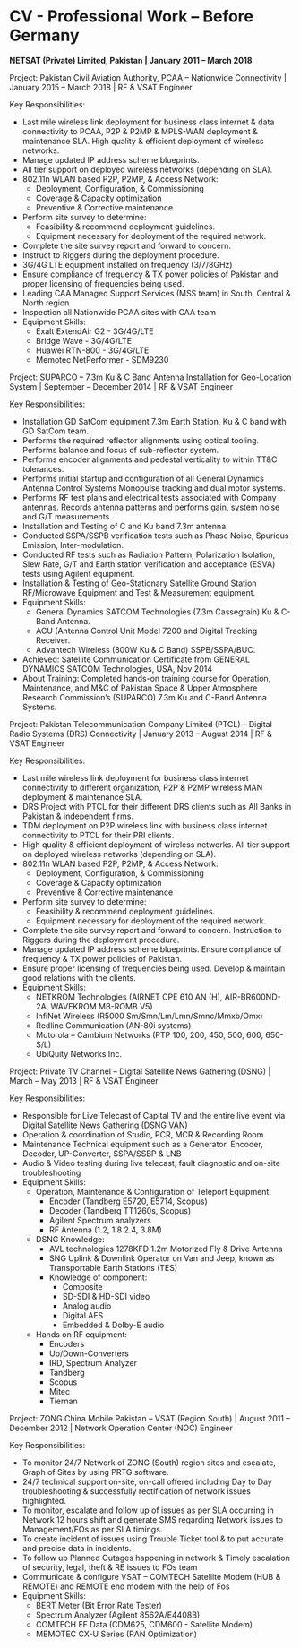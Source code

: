 # CV - Professional Work – Before Germany

**NETSAT (Private) Limited, Pakistan | January 2011 – March 2018**

Project: Pakistan Civil Aviation Authority, PCAA – Nationwide Connectivity | January 2015 – March 2018 | RF & VSAT Engineer

Key Responsibilities:
- Last mile wireless link deployment for business class internet & data connectivity to PCAA, P2P & P2MP & MPLS-WAN deployment & maintenance SLA. High quality & efficient deployment of wireless networks.
- Manage updated IP address scheme blueprints.
- All tier support on deployed wireless networks (depending on SLA).
- 802.11n WLAN based P2P, P2MP, & Access Network:
  - Deployment, Configuration, & Commissioning
  - Coverage & Capacity optimization
  - Preventive & Corrective maintenance
- Perform site survey to determine:
  - Feasibility & recommend deployment guidelines.
  - Equipment necessary for deployment of the required network.
- Complete the site survey report and forward to concern.
- Instruct to Riggers during the deployment procedure.
- 3G/4G LTE equipment installed on frequency (3/7/8GHz)
- Ensure compliance of frequency & TX power policies of Pakistan and proper licensing of frequencies being used.
- Leading CAA Managed Support Services (MSS team) in South, Central & North region
- Inspection all Nationwide PCAA sites with CAA team
- Equipment Skills:
  - Exalt ExtendAir G2 - 3G/4G/LTE
  - Bridge Wave - 3G/4G/LTE
  - Huawei RTN-800 - 3G/4G/LTE
  - Memotec NetPerformer - SDM9230

Project: SUPARCO – 7.3m Ku & C Band Antenna Installation for Geo-Location System | September – December 2014 | RF & VSAT Engineer

Key Responsibilities:
- Installation GD SatCom equipment 7.3m Earth Station, Ku & C band with GD SatCom team.
- Performs the required reflector alignments using optical tooling. Performs balance and focus of sub-reflector system.
- Performs encoder alignments and pedestal verticality to within TT&C tolerances.
- Performs initial startup and configuration of all General Dynamics Antenna Control Systems Monopulse tracking and dual motor systems.
- Performs RF test plans and electrical tests associated with Company antennas. Records antenna patterns and performs gain, system noise and G/T measurements.
- Installation and Testing of C and Ku band 7.3m antenna.
- Conducted SSPA/SSPB verification tests such as Phase Noise, Spurious Emission, Inter-modulation.
- Conducted RF tests such as Radiation Pattern, Polarization Isolation, Slew Rate, G/T and Earth station verification and acceptance (ESVA) tests using Agilent equipment.
- Installation & Testing of Geo-Stationary Satellite Ground Station RF/Microwave Equipment and Test & Measurement equipment.
- Equipment Skills:
  - General Dynamics SATCOM Technologies (7.3m Cassegrain) Ku & C-Band Antenna.
  - ACU (Antenna Control Unit Model 7200 and Digital Tracking Receiver.
  - Advantech Wireless (800W Ku & C Band) SSPB/SSPA/BUC.
- Achieved: Satellite Communication Certificate from GENERAL DYNAMICS SATCOM Technologies, USA, Nov 2014
- About Training: Completed hands-on training course for Operation, Maintenance, and M&C of Pakistan Space & Upper Atmosphere Research Commission’s (SUPARCO) 7.3m Ku and C-Band Antenna Systems.

Project: Pakistan Telecommunication Company Limited (PTCL) – Digital Radio Systems (DRS) Connectivity | January 2013 – August 2014 | RF & VSAT Engineer

Key Responsibilities:
- Last mile wireless link deployment for business class internet connectivity to different organization, P2P & P2MP wireless MAN deployment & maintenance SLA.
- DRS Project with PTCL for their different DRS clients such as All Banks in Pakistan & independent firms.
- TDM deployment on P2P wireless link with business class internet connectivity to PTCL for their PRI clients.
- High quality & efficient deployment of wireless networks. All tier support on deployed wireless networks (depending on SLA).
- 802.11n WLAN based P2P, P2MP, & Access Network:
  - Deployment, Configuration, & Commissioning
  - Coverage & Capacity optimization
  - Preventive & Corrective maintenance
- Perform site survey to determine:
  - Feasibility & recommend deployment guidelines.
  - Equipment necessary for deployment of the required network.
- Complete the site survey report and forward to concern. Instruction to Riggers during the deployment procedure.
- Manage updated IP address scheme blueprints. Ensure compliance of frequency & TX power policies of Pakistan.
- Ensure proper licensing of frequencies being used. Develop & maintain good relations with the clients.
- Equipment Skills:
  - NETKROM Technologies (AIRNET CPE 610 AN (H), AIR-BR600ND-2A, WAVEKROM MB-ROMB V5)
  - InfiNet Wireless (R5000 Sm/Smn/Lm/Lmn/Smnc/Mmxb/Omx)
  - Redline Communication (AN-80i systems)
  - Motorola – Cambium Networks (PTP 100, 200, 450, 500, 600, 650-S/L)
  - UbiQuity Networks Inc.

Project: Private TV Channel – Digital Satellite News Gathering (DSNG) | March – May 2013 | RF & VSAT Engineer

Key Responsibilities:
- Responsible for Live Telecast of Capital TV and the entire live event via Digital Satellite News Gathering (DSNG VAN)
- Operation & coordination of Studio, PCR, MCR & Recording Room
- Maintenance Technical equipment such as a Generator, Encoder, Decoder, UP-Converter, SSPA/SSBP & LNB
- Audio & Video testing during live telecast, fault diagnostic and on-site troubleshooting
- Equipment Skills:
  - Operation, Maintenance & Configuration of Teleport Equipment:
      - Encoder (Tandberg E5720, E5714, Scopus)
      - Decoder (Tandberg TT1260s, Scopus)
      - Agilent Spectrum analyzers
      - RF Antenna (1.2, 1.8 2.4, 3.8M)
  - DSNG Knowledge:
      - AVL technologies 1278KFD 1.2m Motorized Fly & Drive Antenna
      - SNG Uplink & Downlink Operator on Van and Jeep, known as Transportable Earth Stations (TES)
      - Knowledge of component:
        - Composite
        - SD-SDI & HD-SDI video
        - Analog audio
        - Digital AES
        - Embedded & Dolby-E audio
  - Hands on RF equipment:
    - Encoders
    - Up/Down-Converters
    - IRD, Spectrum Analyzer
    - Tandberg
    - Scopus
    - Mitec
    - Tiernan

Project: ZONG China Mobile Pakistan – VSAT (Region South) | August 2011 – December 2012 | Network Operation Center (NOC) Engineer

Key Responsibilities:
- To monitor 24/7 Network of ZONG (South) region sites and escalate, Graph of Sites by using PRTG software.
- 24/7 technical support on-site, on-call offered including Day to Day troubleshooting & successfully rectification of network issues highlighted.
- To monitor, escalate and follow up of issues as per SLA occurring in Network 12 hours shift and generate SMS regarding Network issues to Management/FOs as per SLA timings.
- To create incident of issues using Trouble Ticket tool & to put accurate and precise data in incidents.
- To follow up Planned Outages happening in network & Timely escalation of security, legal, theft & RE issues to FOs team
- Communicate & configure VSAT – COMTECH Satellite Modem (HUB & REMOTE) and REMOTE end modem with the help of Fos
- Equipment Skills:
  - BERT Meter (Bit Error Rate Tester)
  - Spectrum Analyzer (Agilent 8562A/E4408B)
  - COMTECH EF Data (CDM625, CDM600 - Satellite Modem)
  - MEMOTEC CX-U Series (RAN Optimization)
